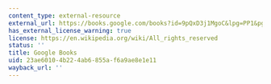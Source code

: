```yaml
---
content_type: external-resource
external_url: https://books.google.com/books?id=9pQxD3j1MgoC&lpg=PP1&pg=PT20#v=onepage&q&f=false
has_external_license_warning: true
license: https://en.wikipedia.org/wiki/All_rights_reserved
status: ''
title: Google Books
uid: 23ae6010-4b22-4ab6-855a-f6a9ae8e1e11
wayback_url: ''
---
```

